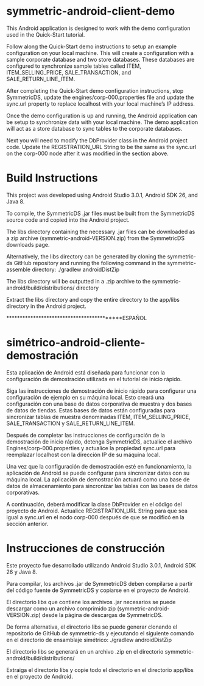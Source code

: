 # symmetric-android-client-demo

This Android application is designed to work with the demo configuration used in the Quick-Start tutorial.

Follow along the Quick-Start demo instructions to setup an example configuration on your local machine. This will create a configuration with a sample corporate database and two store databases. These databases are configured to synchronize sample tables called ITEM, ITEM_SELLING_PRICE, SALE_TRANSACTION, and SALE_RETURN_LINE_ITEM.

After completing the Quick-Start demo configuration instructions, stop SymmetricDS, update the engines/corp-000.properties file and update the sync.url property to replace localhost with your local machine’s IP address.

Once the demo configuration is up and running, the Android application can be setup to synchronize data with your local machine. The demo application will act as a store database to sync tables to the corporate databases.

Next you will need to modify the DbProvider class in the Android project code. Update the REGISTRATION_URL String to be the same as the sync.url on the corp-000 node after it was modified in the section above.

# Build Instructions

This project was developed using Android Studio 3.0.1, Android SDK 26, and Java 8.

To compile, the SymmetricDS .jar files must be built from the SymmetricDS source code and copied into the Android project.

The libs directory containing the necessary .jar files can be downloaded as a zip archive (symmetric-android-VERSION.zip) from the SymmetricDS downloads page. 

Alternatively, the libs directory can be generated by cloning the symmetric-ds GitHub repository and running the following command in the symmetric-assemble directory: 
./gradlew androidDistZip

The libs directory will be outputted in a .zip archive to the symmetric-android/build/distributions/ directory

Extract the libs directory and copy the entire directory to the app/libs directory in the Android project.

******************************************ESPAÑOL

# simétrico-android-cliente-demostración

Esta aplicación de Android está diseñada para funcionar con la configuración de demostración utilizada en el tutorial de inicio rápido.

Siga las instrucciones de demostración de inicio rápido para configurar una configuración de ejemplo en su máquina local. Esto creará una configuración con una base de datos corporativa de muestra y dos bases de datos de tiendas. Estas bases de datos están configuradas para sincronizar tablas de muestra denominadas ITEM, ITEM_SELLING_PRICE, SALE_TRANSACTION y SALE_RETURN_LINE_ITEM.

Después de completar las instrucciones de configuración de la demostración de inicio rápido, detenga SymmetricDS, actualice el archivo Engines/corp-000.properties y actualice la propiedad sync.url para reemplazar localhost con la dirección IP de su máquina local.

Una vez que la configuración de demostración esté en funcionamiento, la aplicación de Android se puede configurar para sincronizar datos con su máquina local. La aplicación de demostración actuará como una base de datos de almacenamiento para sincronizar las tablas con las bases de datos corporativas.

A continuación, deberá modificar la clase DbProvider en el código del proyecto de Android. Actualice REGISTRATION_URL String para que sea igual a sync.url en el nodo corp-000 después de que se modificó en la sección anterior.

# Instrucciones de construcción

Este proyecto fue desarrollado utilizando Android Studio 3.0.1, Android SDK 26 y Java 8.

Para compilar, los archivos .jar de SymmetricDS deben compilarse a partir del código fuente de SymmetricDS y copiarse en el proyecto de Android.

El directorio libs que contiene los archivos .jar necesarios se puede descargar como un archivo comprimido zip (symmetric-android-VERSION.zip) desde la página de descargas de SymmetricDS.

De forma alternativa, el directorio libs se puede generar clonando el repositorio de GitHub de symmetric-ds y ejecutando el siguiente comando en el directorio de ensamblaje simétrico:
./gradlew androidDistZip

El directorio libs se generará en un archivo .zip en el directorio symmetric-android/build/distributions/

Extraiga el directorio libs y copie todo el directorio en el directorio app/libs en el proyecto de Android.


